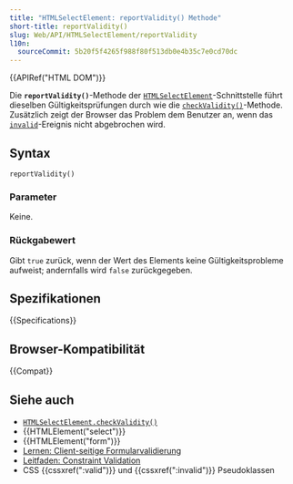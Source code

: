 ```yaml
---
title: "HTMLSelectElement: reportValidity() Methode"
short-title: reportValidity()
slug: Web/API/HTMLSelectElement/reportValidity
l10n:
  sourceCommit: 5b20f5f4265f988f80f513db0e4b35c7e0cd70dc
---
```


{{APIRef("HTML DOM")}}

Die **`reportValidity()`**-Methode der [`HTMLSelectElement`](/de/docs/Web/API/HTMLSelectElement)-Schnittstelle führt dieselben Gültigkeitsprüfungen durch wie die [`checkValidity()`](/de/docs/Web/API/HTMLSelectElement/checkValidity)-Methode. Zusätzlich zeigt der Browser das Problem dem Benutzer an, wenn das [`invalid`](/de/docs/Web/API/HTMLElement/invalid_event)-Ereignis nicht abgebrochen wird.

## Syntax

```js-nolint
reportValidity()
```

### Parameter

Keine.

### Rückgabewert

Gibt `true` zurück, wenn der Wert des Elements keine Gültigkeitsprobleme aufweist; andernfalls wird `false` zurückgegeben.

## Spezifikationen

{{Specifications}}

## Browser-Kompatibilität

{{Compat}}

## Siehe auch

- [`HTMLSelectElement.checkValidity()`](/de/docs/Web/API/HTMLSelectElement/checkValidity)
- {{HTMLElement("select")}}
- {{HTMLElement("form")}}
- [Lernen: Client-seitige Formularvalidierung](/de/docs/Learn_web_development/Extensions/Forms/Form_validation)
- [Leitfaden: Constraint Validation](/de/docs/Web/HTML/Constraint_validation)
- CSS {{cssxref(":valid")}} und {{cssxref(":invalid")}} Pseudoklassen
